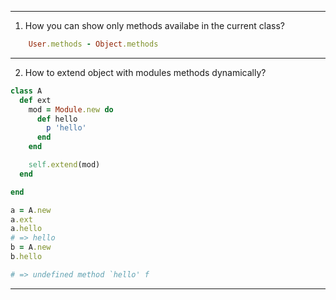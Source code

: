 ___
1. How you can show only methods availabe in the current class?
```ruby
    User.methods - Object.methods
```
___

2. How to extend object with modules methods dynamically?
```ruby
class A
  def ext
    mod = Module.new do
      def hello
        p 'hello'
      end
    end

    self.extend(mod)
  end

end

a = A.new
a.ext
a.hello
# => hello
b = A.new
b.hello

# => undefined method `hello' f    
```
___
